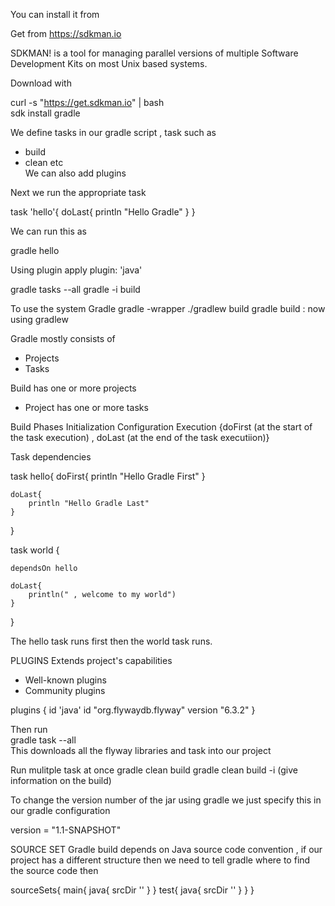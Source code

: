 You can install it from 

Get from https://sdkman.io

SDKMAN! is a tool for managing parallel 
versions of multiple Software Development Kits on most Unix based systems. 

Download with   

curl -s "https://get.sdkman.io" | bash  
sdk install gradle   

We define tasks in our gradle script , task such as    
- build
- clean etc  
We can also add plugins

Next we run the appropriate task 

task 'hello'{
    doLast{
        println "Hello Gradle"
    }
}

We can run this as   

gradle hello  

Using plugin
apply plugin: 'java'

gradle tasks --all
gradle -i build


To use the system Gradle
gradle -wrapper
./gradlew build
gradle build : now using gradlew   

Gradle mostly consists of  
- Projects 
- Tasks

Build has one or more projects 
- Project has one or more tasks

Build Phases
Initialization
Configuration
Execution {doFirst (at the start of the task execution) , doLast (at the end of the task executiion)}

Task dependencies

task hello{
    doFirst{
        println "Hello Gradle First"
    }

    doLast{
        println "Hello Gradle Last"
    }
}

task world {
    
    dependsOn hello
    
    doLast{
        println(" , welcome to my world")
    }
}

The hello task runs first then the world task runs.

PLUGINS
Extends project's capabilities
  - Well-known plugins
  - Community plugins

plugins {
    id 'java'
    id "org.flywaydb.flyway" version "6.3.2"
}

Then run   
gradle task --all  
This downloads all the flyway libraries and task into our project

Run mulitple task at once 
gradle clean build
gradle clean build -i (give information on the build)

To change the version number of the jar using gradle we just specify this in our gradle 
configuration


version = "1.1-SNAPSHOT"

SOURCE SET 
Gradle build depends on Java source code convention , if our project has a different
structure then we need to tell gradle where to find the source code then

sourceSets{
    main{
        java{
            srcDir ''
        }
    }
    test{
        java{
            srcDir ''
        }
    }
}